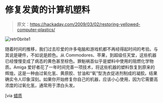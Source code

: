 # 修复发黄的计算机塑料

> 原文：<https://hackaday.com/2009/03/02/restoring-yellowed-computer-plastics/>

![retr0brite1](img/f46646b507c3e463d2cfe3e2ef8cdc10.png "retr0brite1")

随着时间的推移，我们过去珍爱的许多电脑和游戏机都不再经得起时间的考验。与其说是硬件，不如说是颜色。从 Commodores、苹果，到超级任天堂，这些机器已经慢慢变成了病态的黄色甚至棕色。罪魁祸首似乎是塑料中使用的阻燃化学物质。Amiga 爱好者花了一年时间完善一项技术，将这些机器的塑料恢复到原来的辉煌。这是一种由过氧化氢、黄原胶、甘油和“氧”型洗衣促进剂制成的凝胶。结果确实令人印象深刻。如果你开始修复你自己的机器，应该小心使用，因为它需要高浓度的过氧化氢，通常用于漂白头发。

[via [蜡质](http://waxy.org/links "Waxy.org: Links Miniblog")